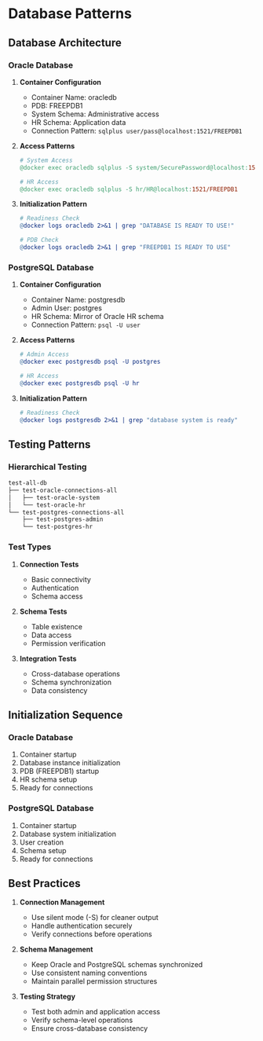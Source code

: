 # Database Patterns

## Database Architecture

### Oracle Database
1. **Container Configuration**
   - Container Name: oracledb
   - PDB: FREEPDB1
   - System Schema: Administrative access
   - HR Schema: Application data
   - Connection Pattern: `sqlplus user/pass@localhost:1521/FREEPDB1`

2. **Access Patterns**
   ```makefile
   # System Access
   @docker exec oracledb sqlplus -S system/SecurePassword@localhost:1521/FREEPDB1
   
   # HR Access
   @docker exec oracledb sqlplus -S hr/HR@localhost:1521/FREEPDB1
   ```

3. **Initialization Pattern**
   ```makefile
   # Readiness Check
   @docker logs oracledb 2>&1 | grep "DATABASE IS READY TO USE!"
   
   # PDB Check
   @docker logs oracledb 2>&1 | grep "FREEPDB1 IS READY TO USE"
   ```

### PostgreSQL Database
1. **Container Configuration**
   - Container Name: postgresdb
   - Admin User: postgres
   - HR Schema: Mirror of Oracle HR schema
   - Connection Pattern: `psql -U user`

2. **Access Patterns**
   ```makefile
   # Admin Access
   @docker exec postgresdb psql -U postgres
   
   # HR Access
   @docker exec postgresdb psql -U hr
   ```

3. **Initialization Pattern**
   ```makefile
   # Readiness Check
   @docker logs postgresdb 2>&1 | grep "database system is ready"
   ```

## Testing Patterns

### Hierarchical Testing
```makefile
test-all-db
├── test-oracle-connections-all
│   ├── test-oracle-system
│   └── test-oracle-hr
└── test-postgres-connections-all
    ├── test-postgres-admin
    └── test-postgres-hr
```

### Test Types
1. **Connection Tests**
   - Basic connectivity
   - Authentication
   - Schema access

2. **Schema Tests**
   - Table existence
   - Data access
   - Permission verification

3. **Integration Tests**
   - Cross-database operations
   - Schema synchronization
   - Data consistency

## Initialization Sequence

### Oracle Database
1. Container startup
2. Database instance initialization
3. PDB (FREEPDB1) startup
4. HR schema setup
5. Ready for connections

### PostgreSQL Database
1. Container startup
2. Database system initialization
3. User creation
4. Schema setup
5. Ready for connections

## Best Practices

1. **Connection Management**
   - Use silent mode (-S) for cleaner output
   - Handle authentication securely
   - Verify connections before operations

2. **Schema Management**
   - Keep Oracle and PostgreSQL schemas synchronized
   - Use consistent naming conventions
   - Maintain parallel permission structures

3. **Testing Strategy**
   - Test both admin and application access
   - Verify schema-level operations
   - Ensure cross-database consistency 